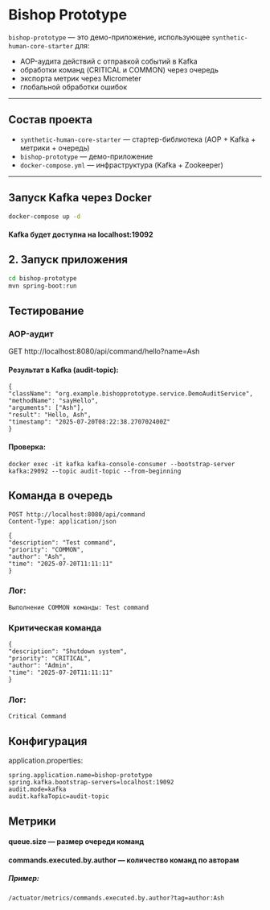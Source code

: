 # Bishop Prototype

`bishop-prototype` — это демо-приложение, использующее `synthetic-human-core-starter` для:
- AOP-аудита действий с отправкой событий в Kafka
- обработки команд (CRITICAL и COMMON) через очередь
- экспорта метрик через Micrometer
- глобальной обработки ошибок

---

## Состав проекта

- `synthetic-human-core-starter` — стартер-библиотека (AOP + Kafka + метрики + очередь)
- `bishop-prototype` — демо-приложение
- `docker-compose.yml` — инфраструктура (Kafka + Zookeeper)

---

## Запуск Kafka через Docker

```bash
docker-compose up -d
```
#### Kafka будет доступна на localhost:19092

## 2. Запуск приложения
```bash
cd bishop-prototype
mvn spring-boot:run
```

## Тестирование
### AOP-аудит

GET http://localhost:8080/api/command/hello?name=Ash
#### Результат в Kafka (audit-topic):

```
{
"className": "org.example.bishopprototype.service.DemoAuditService",
"methodName": "sayHello",
"arguments": ["Ash"],
"result": "Hello, Ash",
"timestamp": "2025-07-20T08:22:38.270702400Z"
}
```
#### Проверка:

```
docker exec -it kafka kafka-console-consumer --bootstrap-server kafka:29092 --topic audit-topic --from-beginning
```

## Команда в очередь
```
POST http://localhost:8080/api/command
Content-Type: application/json

{
"description": "Test command",
"priority": "COMMON",
"author": "Ash",
"time": "2025-07-20T11:11:11"
}
```

### Лог:
```
Выполнение COMMON команды: Test command
```

### Критическая команда
```
{
"description": "Shutdown system",
"priority": "CRITICAL",
"author": "Admin",
"time": "2025-07-20T11:11:11"
}
```
### Лог:
```
Critical Command
```
## Конфигурация
application.properties:

```
spring.application.name=bishop-prototype
spring.kafka.bootstrap-servers=localhost:19092
audit.mode=kafka
audit.kafkaTopic=audit-topic
```
## Метрики
#### queue.size — размер очереди команд

#### commands.executed.by.author — количество команд по авторам

##### Пример:

```
/actuator/metrics/commands.executed.by.author?tag=author:Ash
```